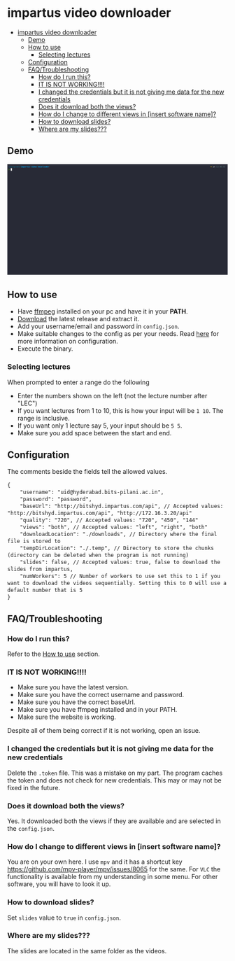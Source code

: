 # impartus video downloader

- [impartus video downloader](#impartus-video-downloader)
  - [Demo](#demo)
  - [How to use](#how-to-use)
    - [Selecting lectures](#selecting-lectures)
  - [Configuration](#configuration)
  - [FAQ/Troubleshooting](#faqtroubleshooting)
    - [How do I run this?](#how-do-i-run-this)
    - [IT IS NOT WORKING!!!!](#it-is-not-working)
    - [I changed the credentials but it is not giving me data for the new credentials](#i-changed-the-credentials-but-it-is-not-giving-me-data-for-the-new-credentials)
    - [Does it download both the views?](#does-it-download-both-the-views)
    - [How do I change to different views in \[insert software name\]?](#how-do-i-change-to-different-views-in-insert-software-name)
    - [How to download slides?](#how-to-download-slides)
    - [Where are my slides???](#where-are-my-slides)

## Demo

![Demo](./assets/demo.gif)

## How to use

-   Have [ffmpeg](https://ffmpeg.org/download.html) installed on your pc and have it in your **PATH**.
-   [Download](https://github.com/pnicto/impartus-video-downloader/releases/latest) the latest release and extract it.
-   Add your username/email and password in `config.json`.
-   Make suitable changes to the config as per your needs. Read [here](#configuration) for more information on configuration.
-   Execute the binary.

### Selecting lectures

When prompted to enter a range do the following

-   Enter the numbers shown on the left (not the lecture number after "LEC")
-   If you want lectures from 1 to 10, this is how your input will be `1 10`. The range is inclusive.
-   If you want only 1 lecture say 5, your input should be `5 5`.
-   Make sure you add space between the start and end.

## Configuration

The comments beside the fields tell the allowed values.

```jsonc
{
    "username": "uid@hyderabad.bits-pilani.ac.in",
    "password": "password",
    "baseUrl": "http://bitshyd.impartus.com/api", // Accepted values: "http://bitshyd.impartus.com/api", "http://172.16.3.20/api"
    "quality": "720", // Accepted values: "720", "450", "144"
    "views": "both", // Accepted values: "left", "right", "both"
    "downloadLocation": "./downloads", // Directory where the final file is stored to
    "tempDirLocation": "./.temp", // Directory to store the chunks (directory can be deleted when the program is not running)
    "slides": false, // Accepted values: true, false to download the slides from impartus,
    "numWorkers": 5 // Number of workers to use set this to 1 if you want to download the videos sequentially. Setting this to 0 will use a default number that is 5
}
```

## FAQ/Troubleshooting

### How do I run this?

Refer to the [How to use](#how-to-use) section.

### IT IS NOT WORKING!!!!

-   Make sure you have the latest version.
-   Make sure you have the correct username and password.
-   Make sure you have the correct baseUrl.
-   Make sure you have ffmpeg installed and in your PATH.
-   Make sure the website is working.

Despite all of them being correct if it is not working, open an issue.

### I changed the credentials but it is not giving me data for the new credentials

Delete the `.token` file. This was a mistake on my part. The program caches the token and does not check for new credentials. This may or may not be fixed in the future.

### Does it download both the views?

Yes. It downloaded both the views if they are available and are selected in the `config.json`.

### How do I change to different views in [insert software name]?

You are on your own here. I use `mpv` and it has a shortcut key https://github.com/mpv-player/mpv/issues/8065 for the same. For `VLC` the functionality is available from my understanding in some menu. For other software, you will have to look it up.

### How to download slides?

Set `slides` value to `true` in `config.json`.

### Where are my slides???

The slides are located in the same folder as the videos.
